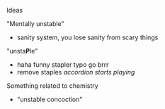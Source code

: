 Ideas

"Mentally unstable"
- sanity system, you lose sanity from scary things

"unsta**P**le"
- haha funny stapler typo go brrr
- remove staples *accordion starts playing*

Something related to chemistry
- "unstable concoction"


